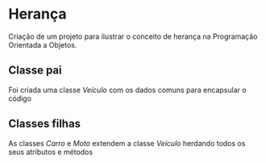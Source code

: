 # Herança
Criação de um projeto para ilustrar o conceito de herança na Programação Orientada a Objetos.

## Classe pai
Foi criada uma classe *Veículo* com os dados comuns para encapsular o código

## Classes filhas
As classes *Carro* e *Moto* extendem a classe *Veículo* herdando todos os seus atributos e métodos 
